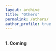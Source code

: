 ```yaml
---
layout: archive
title: "Others" 
permalink: /others/ 
author_profile: true
---
```


<br>
<b>1. Coming</b> <br>

<br>
